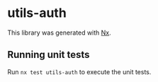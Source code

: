 # utils-auth

This library was generated with [Nx](https://nx.dev).

## Running unit tests

Run `nx test utils-auth` to execute the unit tests.
